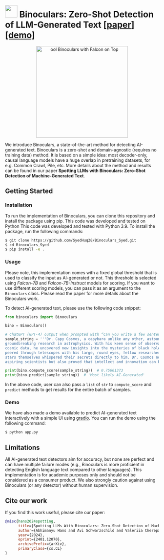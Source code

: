 # <img src="./assets/bino-logo.svg" width=40 style="padding-top: 0px"/>  Binoculars: Zero-Shot Detection of LLM-Generated Text [[paper]](https://arxiv.org/abs/2401.12070)[[demo]](https://huggingface.co/spaces/tomg-group-umd/Binoculars)

<p align="center">
  <img src="assets/binoculars.jpg" width="300" height="300" alt="ool Binoculars with Falcon on Top">
</p>

We introduce Binoculars, a state-of-the-art method for detecting AI-generated text. Binoculars is a
zero-shot and domain-agnostic (requires no training data) method. It is based on a simple idea: most
decoder-only, causal language models have a huge overlap in pretraining datasets, for e.g. Common Crawl, Pile, etc.
More details about the method and results can be found in our paper **Spotting LLMs with Binoculars: Zero-Shot
Detection of Machine-Generated Text**.

## Getting Started

### Installation

To run the implementation of Binoculars, you can clone this repository and install the package using pip. This code was
developed and tested on Python This code was developed and tested with Python 3.9. To install the package, run the
following commands:

```bash
$ git clone https://github.com/SyedHuq28/Binoculars_Syed.git
$ cd Binoculars_Syed
$ pip install -e .
```

### Usage

Please note, this implementation comes with a fixed global threshold that is used to classify the input as AI-generated
or not. This threshold is selected using _Falcon-7B_ and _Falcon-7B-Instruct_ models for scoring. If you want to
use different scoring models, you can pass it as an argument to the `Binoculars` class. Please read the paper for more
details about the Binoculars work.

To detect AI-generated text, please use the following code snippet:

```python
from binoculars import Binoculars

bino = Binoculars()

# ChatGPT (GPT-4) output when prompted with “Can you write a few sentences about a capybara that is an astrophysicist?"
sample_string = '''Dr. Capy Cosmos, a capybara unlike any other, astounded the scientific community with his 
groundbreaking research in astrophysics. With his keen sense of observation and unparalleled ability to interpret 
cosmic data, he uncovered new insights into the mysteries of black holes and the origins of the universe. As he 
peered through telescopes with his large, round eyes, fellow researchers often remarked that it seemed as if the 
stars themselves whispered their secrets directly to him. Dr. Cosmos not only became a beacon of inspiration to 
aspiring scientists but also proved that intellect and innovation can be found in the most unexpected of creatures.'''

print(bino.compute_score(sample_string))  # 0.75661373
print(bino.predict(sample_string))  # 'Most likely AI-Generated'
```

In the above code, user can also pass a `list` of `str` to `compute_score` and `predict` methods to get results for
the entire batch of samples.

### Demo

We have also made a demo available to predict AI-generated text interactively with a simple UI
using [gradio](https://github.com/gradio-app/gradio). You can run the demo using the following command:

```bash
$ python app.py
```

## Limitations

All AI-generated text detectors aim for accuracy, but none are perfect and can have multiple failure modes (e.g.,
Binoculars is more proficient in detecting English language text compared to other languages). This implementation is
for academic purposes only and should not be considered as a consumer product. We also strongly caution against using
Binoculars (or any detector) without human supervision.

## Cite our work

If you find this work useful, please cite our paper:

```bibtex
@misc{hans2024spotting,
      title={Spotting LLMs With Binoculars: Zero-Shot Detection of Machine-Generated Text}, 
      author={Abhimanyu Hans and Avi Schwarzschild and Valeriia Cherepanova and Hamid Kazemi and Aniruddha Saha and Micah Goldblum and Jonas Geiping and Tom Goldstein},
      year={2024},
      eprint={2401.12070},
      archivePrefix={arXiv},
      primaryClass={cs.CL}
}
```
